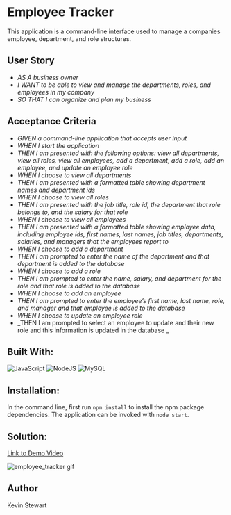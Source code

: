 # Employee Tracker

This application is a command-line interface used to manage a companies employee, department, and role structures.

## User Story

- _AS A business owner_
- _I WANT to be able to view and manage the departments, roles, and employees in my company_
- _SO THAT I can organize and plan my business_

## Acceptance Criteria

- _GIVEN a command-line application that accepts user input_
- _WHEN I start the application_
- _THEN I am presented with the following options: view all departments, view all roles, view all employees, add a department, add a role, add an employee, and update an employee role_
- _WHEN I choose to view all departments_
- _THEN I am presented with a formatted table showing department names and department ids_
- _WHEN I choose to view all roles_
- _THEN I am presented with the job title, role id, the department that role belongs to, and the salary for that role_
- _WHEN I choose to view all employees_
- _THEN I am presented with a formatted table showing employee data, including employee ids, first names, last names, job titles, departments, salaries, and managers that the employees report to_
- _WHEN I choose to add a department_
- _THEN I am prompted to enter the name of the department and that department is added to the database_
- _WHEN I choose to add a role_
- _THEN I am prompted to enter the name, salary, and department for the role and that role is added to the database_
- _WHEN I choose to add an employee_
- _THEN I am prompted to enter the employee’s first name, last name, role, and manager and that employee is added to the database_
- _WHEN I choose to update an employee role_
- _THEN I am prompted to select an employee to update and their new role and this information is updated in the database _

## Built With:
<img alt="JavaScript" src="https://img.shields.io/badge/javascript%20-%23323330.svg?&style=for-the-badge&logo=javascript&logoColor=%23F7DF1E"/>
<img alt="NodeJS" src="https://img.shields.io/badge/node.js%20-%2343853D.svg?&style=for-the-badge&logo=node.js&logoColor=white"/>
<img alt="MySQL" src="https://img.shields.io/badge/mysql-%2300f.svg?&style=for-the-badge&logo=mysql&logoColor=white"/>

## Installation:
In the command line, first run `npm install` to install the npm package dependencies.
The application can be invoked with `node start`.

## Solution:

[Link to Demo Video]()

![employee_tracker gif]()

## Author

Kevin Stewart